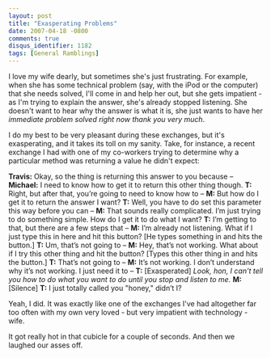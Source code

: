 ```yaml
---
layout: post
title: "Exasperating Problems"
date: 2007-04-18 -0800
comments: true
disqus_identifier: 1182
tags: [General Ramblings]
---
```

I love my wife dearly, but sometimes she's just frustrating. For
example, when she has some technical problem (say, with the iPod or the
computer) that she needs solved, I'll come in and help her out, but she
gets impatient - as I'm trying to explain the answer, she's already
stopped listening. She doesn't want to hear why the answer is what it
is, she just wants to have her *immediate problem solved right now thank
you very much*.
 
 I do my best to be very pleasant during these exchanges, but it's
exasperating, and it takes its toll on my sanity. Take, for instance, a
recent exchange I had with one of my co-workers trying to determine why
a particular method was returning a value he didn't expect:
 
 **Travis:** Okay, so the thing is returning this answer to you because
–
 **Michael:** I need to know how to get it to return this other thing
though.
 **T:** Right, but after that, you’re going to need to know how to –
 **M:** But how do I get it to return the answer I want?
 **T:** Well, you have to do set this parameter this way before you can
–
 **M:** That sounds really complicated. I’m just trying to do something
simple. How do I get it to do what I want?
 **T:** I’m getting to that, but there are a few steps that –
 **M:** I’m already not listening. What if I just type this in here and
hit this button? [He types something in and hits the button.]
 **T:** Um, that’s not going to –
 **M:** Hey, that’s not working. What about if I try this other thing
and hit the button? [Types this other thing in and hits the button.]
 **T:** That’s not going to –
 **M:** It’s not working. I don’t understand why it’s not working. I
just need it to –
 **T:** [Exasperated] *Look, hon, I can’t tell you how to do what you
want to do until you stop and listen to me.*
 **M:** [Silence]
 **T:** I just totally called you "honey," didn’t I?
 
 Yeah, I did. It was exactly like one of the exchanges I've had
altogether far too often with my own very loved - but very impatient
with technology - wife.
 
 It got really hot in that cubicle for a couple of seconds. And then we
laughed our asses off.
